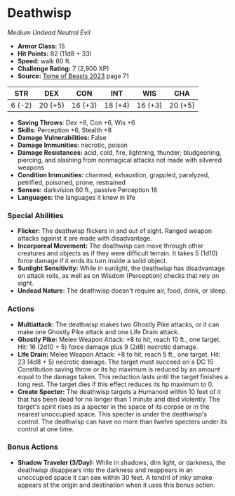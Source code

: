 # Deathwisp

*Medium* *Undead* *Neutral Evil*

- **Armor Class:** 15
- **Hit Points:** 82 (11d8 + 33)
- **Speed:** walk 60 ft.
- **Challenge Rating:** 7 (2,900 XP)
- **Source:** [Tome of Beasts 2023](https://koboldpress.com/kpstore/product/tome-of-beasts-1-2023-edition/) page 71

| STR | DEX | CON | INT | WIS | CHA |
| --- | --- | --- | --- | --- | --- |
| 6 (-2) | 20 (+5) | 16 (+3) | 18 (+4) | 16 (+3) | 20 (+5) |

- **Saving Throws**: Dex +8, Con +6, Wis +6
- **Skills:** Perception +6, Stealth +8
- **Damage Vulnerabilities:** False
- **Damage Immunities:** necrotic, poison
- **Damage Resistances:** acid, cold, fire, lightning, thunder; bludgeoning, piercing, and slashing from nonmagical attacks not made with silvered weapons
- **Condition Immunities:** charmed, exhaustion, grappled, paralyzed, petrified, poisoned, prone, restrained
- **Senses:** darkvision 60 ft., passive Perception 16
- **Languages:** the languages it knew in life

### Special Abilities

- **Flicker:** The deathwisp flickers in and out of sight. Ranged weapon attacks against it are made with disadvantage.
- **Incorporeal Movement:** The deathwisp can move through other creatures and objects as if they were difficult terrain. It takes 5 (1d10) force damage if it ends its turn inside a solid object.
- **Sunlight Sensitivity:** While in sunlight, the deathwisp has disadvantage on attack rolls, as well as on Wisdom (Perception) checks that rely on sight.
- **Undead Nature:** The deathwisp doesn't require air, food, drink, or sleep.

### Actions

- **Multiattack:** The deathwisp makes two Ghostly Pike attacks, or it can make one Ghostly Pike attack and one Life Drain attack.
- **Ghostly Pike:** Melee Weapon Attack: +8 to hit, reach 10 ft., one target. Hit: 16 (2d10 + 5) force damage plus 9 (2d8) necrotic damage.
- **Life Drain:** Melee Weapon Attack: +8 to hit, reach 5 ft., one target. Hit: 23 (4d8 + 5) necrotic damage. The target must succeed on a DC 15 Constitution saving throw or its hp maximum is reduced by an amount equal to the damage taken. This reduction lasts until the target finishes a long rest. The target dies if this effect reduces its hp maximum to 0.
- **Create Specter:** The deathwisp targets a Humanoid within 10 feet of it that has been dead for no longer than 1 minute and died violently. The target's spirit rises as a specter in the space of its corpse or in the nearest unoccupied space. This specter is under the deathwisp's control. The deathwisp can have no more than twelve specters under its control at one time.

### Bonus Actions

- **Shadow Traveler (3/Day):** While in shadows, dim light, or darkness, the deathwisp disappears into the darkness and reappears in an unoccupied space it can see within 30 feet. A tendril of inky smoke appears at the origin and destination when it uses this bonus action.
